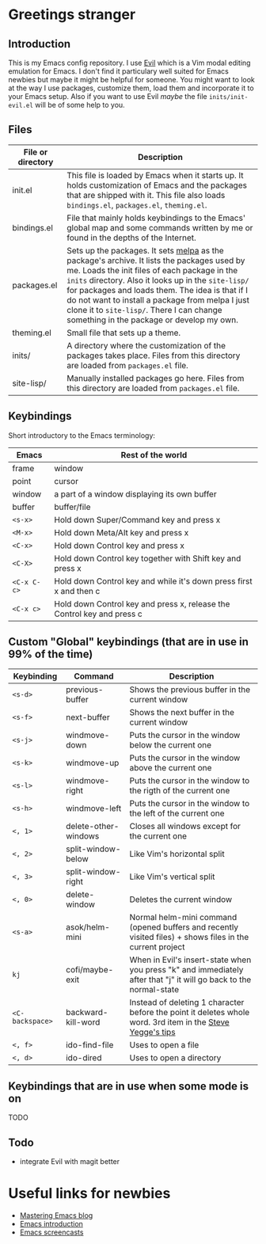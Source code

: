 # Greetings stranger

## Introduction

This is my Emacs config repository. I use [Evil](https://gitorious.org/evil/pages/Home) which is a Vim modal editing emulation for Emacs.
I don't find it particulary well suited for Emacs newbies but maybe it might be helpful for someone.
You might want to look at the way I use packages, customize them, load them and incorporate it to your Emacs setup.
Also if you want to use Evil *maybe* the file `inits/init-evil.el` will be of some help to you.

## Files

File or directory       | Description
------------------------|------------------------------------------------------------------------------------------
init.el                 | This file is loaded by Emacs when it starts up. It holds customization of Emacs and the packages that are shipped with it. This file also loads `bindings.el`, `packages.el`, `theming.el`.
bindings.el             | File that mainly holds keybindings to the Emacs' global map and some commands written by me or found in the depths of the Internet.
packages.el             | Sets up the packages. It sets [melpa](http://melpa.org/#/) as the package's archive. It lists the packages used by me. Loads the init files of each package in the `inits` directory. Also it looks up in the `site-lisp/` for packages and loads them. The idea is that if I do not want to install a package from melpa I just clone it to `site-lisp/`. There I can change something in the package or develop my own.
theming.el              | Small file that sets up a theme.
inits/                  | A directory where the customization of the packages takes place. Files from this directory are loaded from `packages.el` file.
site-lisp/              | Manually installed packages go here. Files from this directory are loaded from `packages.el` file.

## Keybindings

Short introductory to the Emacs terminology:

Emacs       | Rest of the world
------------|-----------------------------------------
frame       | window
point       | cursor
window      | a part of a window displaying its own buffer
buffer      | buffer/file
`<s-x>`     | Hold down Super/Command key and press x
`<M-x>`     | Hold down Meta/Alt key and press x
`<C-x>`     | Hold down Control key and press x
`<C-X>`     | Hold down Control key together with Shift key and press x
`<C-x C-c>` | Hold down Control key and while it's down press first x and then c
`<C-x c>`   | Hold down Control key and press x, release the Control key and press c

## Custom "Global" keybindings (that are in use in 99% of the time)

Keybinding      | Command                | Description
----------------|------------------------|--------------------------------------------------
`<s-d>`         | previous-buffer        | Shows the previous buffer in the current window
`<s-f>`         | next-buffer            | Shows the next buffer in the current window
`<s-j>`         | windmove-down          | Puts the cursor in the window below the current one
`<s-k>`         | windmove-up            | Puts the cursor in the window above the current one
`<s-l>`         | windmove-right         | Puts the cursor in the window to the rigth of the current one
`<s-h>`         | windmove-left          | Puts the cursor in the window to the left of the current one
`<, 1>`         | delete-other-windows   | Closes all windows except for the current one
`<, 2>`         | split-window-below     | Like Vim's horizontal split
`<, 3>`         | split-window-right     | Like Vim's vertical split
`<, 0>`         | delete-window          | Deletes the current window
`<s-a>`         | asok/helm-mini         | Normal helm-mini command (opened buffers and recently visited files) + shows files in the current project
`kj`            | cofi/maybe-exit        | When in Evil's insert-state when you press "k" and immediately after that "j" it will go back to the normal-state
`<C-backspace>` | backward-kill-word     | Instead of deleting 1 character before the point it deletes whole word. 3rd item in the [Steve Yegge's tips](https://sites.google.com/site/steveyegge2/effective-emacs)
`<, f>`         | ido-find-file          | Uses to open a file
`<, d>`         | ido-dired              | Uses to open a directory

## Keybindings that are in use when some mode is on

TODO


## Todo

* integrate Evil with magit better

# Useful links for newbies

* [Mastering Emacs blog](http://www.masteringemacs.org/)
* [Emacs introduction](http://tuhdo.github.io/)
* [Emacs screencasts](http://emacsrocks.com/)

